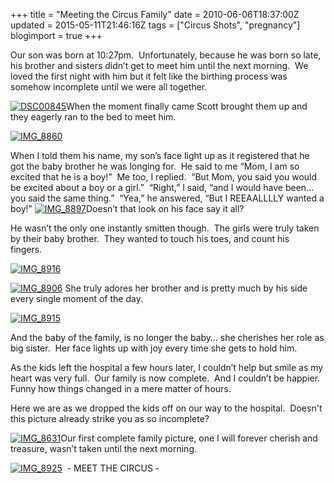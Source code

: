 +++
title = "Meeting the Circus Family"
date = 2010-06-06T18:37:00Z
updated = 2015-05-11T21:46:16Z
tags = ["Circus Shots", "pregnancy"]
blogimport = true 
+++

Our son was born at 10:27pm.&#160; Unfortunately, because he was born so late, his brother and sisters didn’t get to meet him until the next morning.&#160; We loved the first night with him but it felt like the birthing process was somehow incomplete until we were all together.&#160; 

[![DSC00845](https://latc.s3.amazonaws.com/wp-content/uploads/2010/06/DSC008451.jpg "DSC00845")](https://latc.s3.amazonaws.com/wp-content/uploads/2010/06/DSC008451.jpg)When the moment finally came Scott brought them up and they eagerly ran to the bed to meet him.&#160; 

[![IMG_8860](https://latc.s3.amazonaws.com/wp-content/uploads/2010/06/IMG_8860.jpg "IMG_8860")](https://latc.s3.amazonaws.com/wp-content/uploads/2010/06/IMG_8860.jpg)

When I told them his name, my son’s face light up as it registered that he got the baby brother he was longing for.&#160; He said to me “Mom, I am so excited that he is a boy!”&#160; Me too, I replied.&#160; “But Mom, you said you would be excited about a boy or a girl.”&#160; “Right,” I said, “and I would have been… you said the same thing.”&#160; “Yea,” he answered, “But I REEAALLLLY wanted a boy!” [![IMG_8897](https://latc.s3.amazonaws.com/wp-content/uploads/2010/06/IMG_88971.jpg "IMG_8897")](https://latc.s3.amazonaws.com/wp-content/uploads/2010/06/IMG_88971.jpg)Doesn’t that look on his face say it all?&#160; 

He wasn’t the only one instantly smitten though.&#160; The girls were truly taken by their baby brother.&#160; They wanted to touch his toes, and count his fingers.&#160;&#160;&#160; 

[![IMG_8916](https://latc.s3.amazonaws.com/wp-content/uploads/2010/06/IMG_89161.jpg "IMG_8916")](https://latc.s3.amazonaws.com/wp-content/uploads/2010/06/IMG_89161.jpg) 

[![IMG_8906](https://latc.s3.amazonaws.com/wp-content/uploads/2010/06/IMG_8906.jpg "IMG_8906")](https://latc.s3.amazonaws.com/wp-content/uploads/2010/06/IMG_8906.jpg) She truly adores her brother and is pretty much by his side every single moment of the day.&#160; 

[![IMG_8915](https://latc.s3.amazonaws.com/wp-content/uploads/2010/06/IMG_89151.jpg "IMG_8915")](https://latc.s3.amazonaws.com/wp-content/uploads/2010/06/IMG_8915.jpg)

And the baby of the family, is no longer the baby… she cherishes her role as big sister.&#160; Her face lights up with joy every time she gets to hold him.&#160; 

As the kids left the hospital a few hours later, I couldn’t help but smile as my heart was very full.&#160; Our family is now complete.&#160; And I couldn’t be happier.&#160; Funny how things changed in a mere matter of hours. 

Here we are as we dropped the kids off on our way to the hospital.&#160; Doesn't this picture already strike you as so incomplete?

[![IMG_8631](https://latc.s3.amazonaws.com/wp-content/uploads/2010/06/IMG_86311.jpg "IMG_8631")](https://latc.s3.amazonaws.com/wp-content/uploads/2010/06/IMG_86311.jpg)Our first complete family picture, one I will forever cherish and treasure, wasn’t taken until the next morning.

[![IMG_8925](https://latc.s3.amazonaws.com/wp-content/uploads/2010/06/IMG_8925.jpg "IMG_8925")](https://latc.s3.amazonaws.com/wp-content/uploads/2010/06/IMG_8925.jpg)&#160; - MEET THE CIRCUS -
